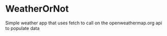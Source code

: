 # WeatherOrNot
Simple weather app that uses fetch to call on the openweathermap.org api to populate data
